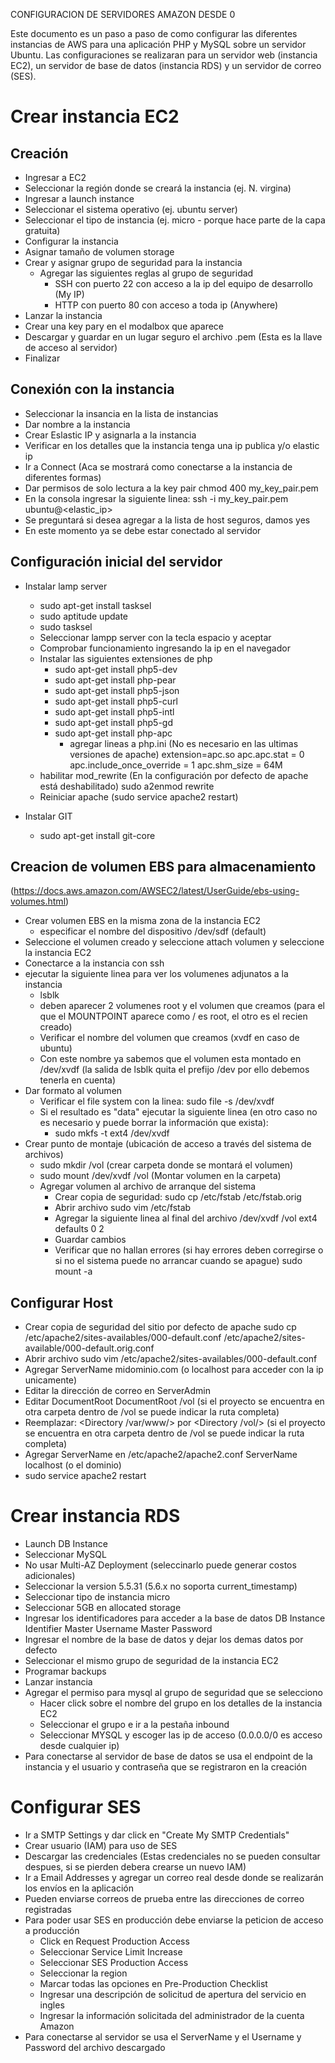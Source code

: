 CONFIGURACION DE SERVIDORES AMAZON DESDE 0


Este documento es un paso a paso de como configurar las diferentes instancias de AWS para una aplicación PHP y MySQL sobre un servidor Ubuntu. Las configuraciones se realizaran para un servidor web (instancia EC2), un servidor de base de datos (instancia RDS) y un servidor de correo (SES).



Crear instancia EC2
===================

Creación
--------
* Ingresar a EC2
* Seleccionar la región donde se creará la instancia (ej. N. virgina)
* Ingresar a launch instance
* Seleccionar el sistema operativo (ej. ubuntu server)
* Seleccionar el tipo de instancia (ej. micro - porque hace parte de la capa gratuita)
* Configurar la instancia 
* Asignar tamaño de volumen storage
* Crear y asignar grupo de seguridad para la instancia
	* Agregar las siguientes reglas al grupo de seguridad
		* SSH con puerto 22 con acceso a la ip del equipo de desarrollo (My IP)
		* HTTP con puerto 80 con acceso a toda ip (Anywhere)
* Lanzar la instancia
* Crear una key pary en el modalbox que aparece
* Descargar y guardar en un lugar seguro el archivo .pem (Esta es la llave de acceso al servidor)
* Finalizar 

Conexión con la instancia
-------------------------
* Seleccionar la insancia en la lista de instancias
* Dar nombre a la instancia
* Crear Eslastic IP y asignarla a la instancia
* Verificar en los detalles que la instancia tenga una ip publica y/o elastic ip
* Ir a Connect (Aca se mostrará como conectarse a la instancia de diferentes formas)
* Dar permisos de solo lectura a la key pair
	chmod 400 my_key_pair.pem
* En la consola ingresar la siguiente linea:
	ssh -i my_key_pair.pem ubuntu@<elastic_ip>
* Se preguntará si desea agregar a la lista de host seguros, damos yes
* En este momento ya se debe estar conectado al servidor


Configuración inicial del servidor
----------------------------------

* Instalar lamp server

	* sudo apt-get install tasksel
	* sudo aptitude update
	* sudo tasksel
	* Seleccionar lampp server con la tecla espacio y aceptar
	* Comprobar funcionamiento ingresando la ip en el navegador
	* Instalar las siguientes extensiones de php
		* sudo apt-get install php5-dev
		* sudo apt-get install php-pear
		* sudo apt-get install php5-json
		* sudo apt-get install php5-curl
		* sudo apt-get install php5-intl
		* sudo apt-get install php5-gd
		* sudo apt-get install php-apc
			* agregar lineas a php.ini (No es necesario en las ultimas versiones de apache)
				extension=apc.so
				apc.apc.stat = 0
				apc.include_once_override = 1
				apc.shm_size = 64M
	* habilitar mod_rewrite (En la configuración por defecto de apache está deshabilitado)
		sudo a2enmod rewrite
	* Reiniciar apache (sudo service apache2 restart)

* Instalar GIT
	* sudo apt-get install git-core


Creacion de volumen EBS para almacenamiento 
-------------------------------------------
(https://docs.aws.amazon.com/AWSEC2/latest/UserGuide/ebs-using-volumes.html)

* Crear volumen EBS en la misma zona de la instancia EC2
	* especificar el nombre del dispositivo /dev/sdf (default)
* Seleccione el volumen creado y seleccione attach volumen y seleccione la instancia EC2
* Conectarce a la instancia con ssh
* ejecutar la siguiente linea para ver los volumenes adjunatos a la instancia 
	* lsblk
	* deben aparecer 2 volumenes root y el volumen que creamos (para el que el MOUNTPOINT aparece como / es root, el otro es el recien creado) 
	* Verificar el nombre del volumen que creamos (xvdf en caso de ubuntu)
	* Con este nombre ya sabemos que el volumen esta montado en /dev/xvdf (la salida de lsblk quita el prefijo /dev por ello debemos tenerla en cuenta)
* Dar formato al volumen
	* Verificar el file system con la linea: sudo file -s /dev/xvdf
	* Si el resultado es "data" ejecutar la siguiente linea (en otro caso no es necesario y puede borrar la información que exista):
		* sudo mkfs -t ext4 /dev/xvdf
* Crear punto de montaje (ubicación de acceso a través del sistema de archivos)
	* sudo mkdir /vol (crear carpeta donde se montará el volumen)
	* sudo mount /dev/xvdf /vol (Montar volumen en la carpeta)
	* Agregar volumen al archivo de arranque del sistema
		* Crear copia de seguridad:
			sudo cp /etc/fstab /etc/fstab.orig
		* Abrir archivo
			sudo vim /etc/fstab
		* Agregar la siguiente linea al final del archivo
			/dev/xvdf /vol ext4 defaults 0 2
		* Guardar cambios
		* Verificar que no hallan errores (si hay errores deben corregirse o si no el sistema puede no arrancar cuando se apague)
			sudo mount -a


Configurar Host
---------------
* Crear copia de seguridad del sitio por defecto de apache
	sudo cp /etc/apache2/sites-availables/000-default.conf /etc/apache2/sites-available/000-default.orig.conf
* Abrir archivo
	sudo vim /etc/apache2/sites-availables/000-default.conf
* Agregar 
	ServerName midominio.com (o localhost para acceder con la ip unicamente)
* Editar la dirección de correo en ServerAdmin
* Editar DocumentRoot
	DocumentRoot /vol (si el proyecto se encuentra en otra carpeta dentro de /vol se puede indicar la ruta completa)
* Reemplazar:
	<Directory /var/www/>
	por
	<Directory /vol/> (si el proyecto se encuentra en otra carpeta dentro de /vol se puede indicar la ruta completa)
* Agregar ServerName en /etc/apache2/apache2.conf
	ServerName localhost (o el dominio)
* sudo service apache2 restart




Crear instancia RDS
===================

* Launch DB Instance
* Seleccionar MySQL
* No usar Multi-AZ Deployment (seleccinarlo puede generar costos adicionales)
* Seleccionar la version 5.5.31 (5.6.x no soporta current_timestamp)
* Seleccionar tipo de instancia micro
* Seleccionar 5GB en allocated storage
* Ingresar los identificadores para acceder a la base de datos
	DB Instance Identifier
	Master Username
	Master Password
* Ingresar el nombre de la base de datos y dejar los demas datos por defecto
* Seleccionar el mismo grupo de seguridad de la instancia EC2
* Programar backups 
* Lanzar instancia
* Agregar el permiso para mysql al grupo de seguridad que se selecciono
	* Hacer click sobre el nombre del grupo en los detalles de la instancia EC2
	* Seleccionar el grupo e ir a la pestaña inbound 
	* Seleccionar MYSQL y escoger las ip de acceso (0.0.0.0/0 es acceso desde cualquier ip)
* Para conectarse al servidor de base de datos se usa el endpoint de la instancia y el usuario y contraseña que se registraron en la creación



Configurar SES
==============
* Ir a SMTP Settings y dar click en "Create My SMTP Credentials"
* Crear usuario (IAM) para uso de SES
* Descargar las credenciales (Estas credenciales no se pueden consultar despues, si se pierden debera crearse un nuevo IAM)
* Ir a Email Addresses y agregar un correo real desde donde se realizarán los envíos en la aplicación
* Pueden enviarse correos de prueba entre las direcciones de correo registradas
* Para poder usar SES en producción debe enviarse la peticion de acceso a producción
	* Click en Request Production Access
	* Seleccionar Service Limit Increase
	* Seleccionar SES Production Access
	* Seleccionar la region 
	* Marcar todas las opciones en Pre-Production Checklist
	* Ingresar una descripción de solicitud de apertura del servicio en ingles
	* Ingresar la información solicitada del administrador de la cuenta Amazon
* Para conectarse al servidor se usa el ServerName y el Username y Password del archivo descargado
